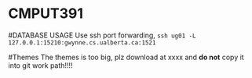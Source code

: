 CMPUT391
========

#DATABASE USAGE
Use ssh port forwarding,
`ssh ug01 -L 127.0.0.1:15210:gwynne.cs.ualberta.ca:1521`

#Themes
The themes is too big, plz download at  xxxx
and **do not** copy it into git work path!!!!

